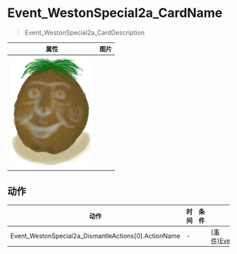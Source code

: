 # Event_WestonSpecial2a_CardName  
> Event_WestonSpecial2a_CardDescription  
  
  属性  |   图片   
 ----  |  ----:   
   |  ![](Sprite/Weston.png)   
  
## 动作  
动作  |  时间  |  条件  |  变化  |  状态  
----  |  ----  |  ----  |  ----  |  ----  
Event_WestonSpecial2a_DismantleActions[0].ActionName<br>  |  -  |    |  [(事件)Event_WestonSpecial2b_CardName](Event_WestonSpecial2b.md)(+1)<br>  |    
